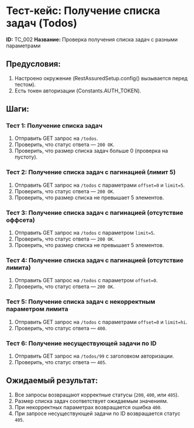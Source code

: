 # Тест-кейс: Получение списка задач (Todos)

**ID:** TC_002
**Название:** Проверка получения списка задач с разными параметрами

## Предусловия:
1. Настроено окружение (RestAssuredSetup.config() вызывается перед тестом).
2. Есть токен авторизации (Constants.AUTH_TOKEN).

## Шаги:

### Тест 1: Получение списка задач
1. Отправить GET запрос на `/todos`.
2. Проверить, что статус ответа — `200 OK`.
3. Проверить, что размер списка задач больше 0 (проверка на пустоту).

### Тест 2: Получение списка задач с пагинацией (лимит 5)
1. Отправить GET запрос на `/todos` с параметрами `offset=0` и `limit=5`.
2. Проверить, что статус ответа — `200 OK`.
3. Проверить, что размер списка не превышает 5 элементов.

### Тест 3: Получение списка задач с пагинацией (отсутствие оффсета)
1. Отправить GET запрос на `/todos` с параметром `limit=5`.
2. Проверить, что статус ответа — `200 OK`.
3. Проверить, что размер списка не превышает 5 элементов.

### Тест 4: Получение списка задач с пагинацией (отсутствие лимита)
1. Отправить GET запрос на `/todos` с параметром `offset=0`.
2. Проверить, что статус ответа — `200 OK`.

### Тест 5: Получение списка задач с некорректным параметром лимита
1. Отправить GET запрос на `/todos` с параметрами `offset=0` и `limit=hi`.
2. Проверить, что статус ответа — `400`.

### Тест 6: Получение несуществующей задачи по ID
1. Отправить GET запрос на `/todos/99` с заголовком авторизации.
2. Проверить, что статус ответа — `405`.

## Ожидаемый результат:
1. Все запросы возвращают корректные статусы (`200`, `400`, или `405`).
2. Размер списка задач соответствует ожидаемым значениям.
3. При некорректных параметрах возвращается ошибка `400`.
4. При запросе несуществующей задачи по ID возвращается статус `405`.